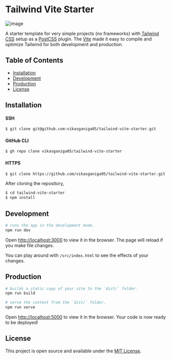 # Tailwind Vite Starter

![image](https://user-images.githubusercontent.com/74750414/119520287-ca7f8c00-bd97-11eb-9167-f42c40bfb452.png)

A starter template for very simple projects (no frameworks) with [Tailwind CSS](http://tailwindcss.com/) setup as a [PostCSS](https://postcss.org/) plugin. The [Vite](https://vitejs.dev/) made it easy to compile and optimize Tailwind for both development and production.

## Table of Contents

- [Installation](https://github.com/vikasganiga05/tailwind-vite-starter#installation)
- [Development](https://github.com/vikasganiga05/tailwind-vite-starter#development)
- [Production](https://github.com/vikasganiga05/tailwind-vite-starter#production)
- [License](https://github.com/vikasganiga05/tailwind-vite-starter#license)

## Installation

#### SSH

```bash
$ git clone git@github.com:vikasganiga05/tailwind-vite-starter.git
```

#### GitHub CLI

```bash
$ gh repo clone vikasganiga05/tailwind-vite-starter
```

#### HTTPS

```bash
$ git clone https://github.com/vikasganiga05/tailwind-vite-starter.git
```

After cloning the repository, 

```bash
$ cd tailwind-vite-starter
$ npm install
```

## Development

```bash
# runs the app in the development mode.
npm run dev
```

Open [http://localhost:3000](http://localhost:3000/) to view it in the browser. The page will reload if you make file changes.

You can play around with `/src/index.html` to see the effects of your changes.

## Production

```bash
# builds a static copy of your site to the `dist/` folder.
npm run build
```

```bash
# serve the content from the `dist/` folder.
npm run serve
```

Open [http://localhost:5000](http://localhost:5000/) to view it in the browser. Your code is now ready to be deployed!

## License

This project is open source and available under the [MIT License](https://github.com/vikasganiga05/tailwind-vite-starter/blob/master/LICENSE).

